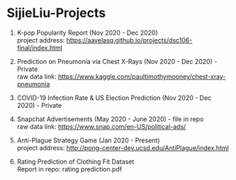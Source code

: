 # SijieLiu-Projects

1. K-pop Popularity Report (Nov 2020 - Dec 2020)\
project address: https://aavelasq.github.io/projects/dsc106-final/index.html

2. Prediction on Pneumonia via Chest X-Rays (Nov 2020 - Dec 2020) - Private\
raw data link: https://www.kaggle.com/paultimothymooney/chest-xray-pneumonia

3. COVID-19 Infection Rate & US Election Prediction (Nov 2020 - Dec 2020) - Private

4. Snapchat Advertisements (May 2020 - June 2020) - file in repo\
raw data link: https://www.snap.com/en-US/political-ads/

5. Anti-Plague Strategy Game (Jan 2020 - Present)\
project address: http://pong-center-dev.ucsd.edu/AntiPlague/index.html

6. Rating Prediction of Clothing Fit Dataset\
Report in repo: rating prediction.pdf
